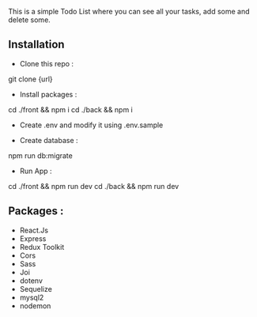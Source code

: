 This is a simple Todo List where you can see all your tasks, add some and delete some.

## Installation

- Clone this repo :
  
git clone {url}

- Install packages :

cd ./front && npm i
cd ./back && npm i

- Create .env and modify it using .env.sample

- Create database : 

npm run db:migrate

- Run App :

cd ./front && npm run dev
cd ./back && npm run dev

## Packages : 

- React.Js
- Express
- Redux Toolkit
- Cors
- Sass
- Joi
- dotenv
- Sequelize
- mysql2
- nodemon
